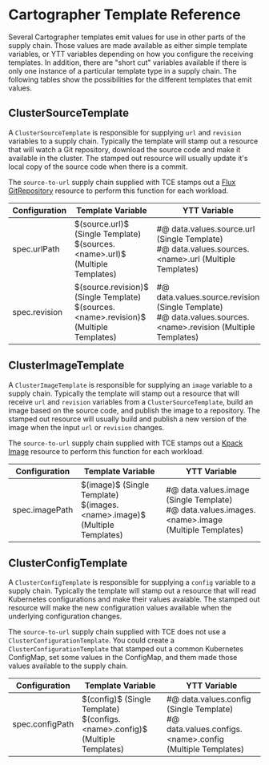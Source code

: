 # Cartographer Template Reference

Several Cartographer templates emit values for use in other parts of the supply chain. Those values
are made available as either simple template variables, or YTT variables depending on how you configure
the receiving templates. In addition, there are "short cut" variables available if there is only one instance
of a particular template type in a supply chain. The following tables show the possibilities for
the different templates that emit values.

## ClusterSourceTemplate

A `ClusterSourceTemplate` is responsible for supplying `url` and `revision` variables to a supply chain. Typically the template
will stamp out a resource that will watch a Git repository, download the source code and make it available in the cluster.
The stamped out resource will usually update it's local copy of the source code when there is a commit.

The `source-to-url` supply chain supplied with TCE stamps out a
[Flux GitRepository](https://fluxcd.io/docs/components/source/gitrepositories/) resource to perform this function for each workload.

| Configuration | Template Variable| YTT Variable|
|---|---|---|
|spec.urlPath | &dollar;(source.url)&dollar; (Single Template) <br/> &dollar;(sources.&lt;name&gt;.url)&dollar; (Multiple Templates)| &num;&commat; data.values.source.url (Single Template) <br/> &num;&commat; data.values.sources.&lt;name&gt;.url (Multiple Templates) |
|spec.revision | &dollar;(source.revision)&dollar; (Single Template) <br/> &dollar;(sources.&lt;name&gt;.revision)&dollar; (Multiple Templates)| &num;&commat; data.values.source.revision (Single Template) <br/> &num;&commat; data.values.sources.&lt;name&gt;.revision (Multiple Templates) |

## ClusterImageTemplate

A `ClusterImageTemplate` is responsible for supplying an `image` variable to a supply chain. Typically the template will stamp
out a resource that will receive `url` and `revision` variables from a `ClusterSourceTemplate`, build an image based on the
source code, and publish the image to a repository. The stamped out resource will usually build and publish a new version of the
image when the input `url` or `revision` changes.

The `source-to-url` supply chain supplied with TCE stamps out a
[Kpack Image](https://github.com/pivotal/kpack/blob/main/docs/image.md) resource to perform this function for each workload.

| Configuration | Template Variable| YTT Variable|
|---|---|---|
|spec.imagePath | &dollar;(image)&dollar; (Single Template) <br/> &dollar;(images.&lt;name&gt;.image)&dollar; (Multiple Templates)| &num;&commat; data.values.image (Single Template) <br/> &num;&commat; data.values.images.&lt;name&gt;.image (Multiple Templates) |

## ClusterConfigTemplate

A `ClusterConfigTemplate` is responsible for supplying a `config` variable to a supply chain. Typically the template will
stamp out a resource that will read Kubernetes configurations and make their values avaiable. The stamped out resource
will make the new configuration values available when the underlying configuration changes.

The `source-to-url` supply chain supplied with TCE does not use a `ClusterConfigurationTemplate`. You could create a
`ClusterConfigurationTemplate` that stamped out a common Kubernetes ConfigMap, set some values in the ConfigMap, and them
made those values available to the supply chain.

| Configuration | Template Variable| YTT Variable|
|---|---|---|
|spec.configPath | &dollar;(config)&dollar; (Single Template) <br/> &dollar;(configs.&lt;name&gt;.config)&dollar; (Multiple Templates)| &num;&commat; data.values.config (Single Template) <br/> &num;&commat; data.values.configs.&lt;name&gt;.config (Multiple Templates) |
